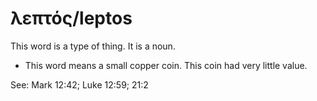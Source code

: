 # λεπτός/leptos
This word is a type of thing. It is a noun.

* This word means a small copper coin. This coin had very little value.

See: Mark 12:42; Luke 12:59; 21:2
